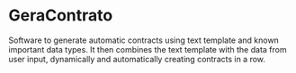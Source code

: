 # GeraContrato
Software to generate automatic contracts using text template and known important data types. It then combines the text template with the data from user input, dynamically and automatically creating contracts in a row.
